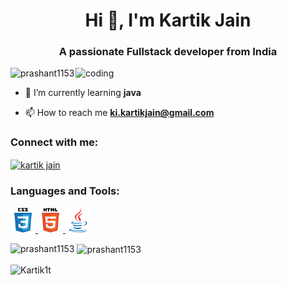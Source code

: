 <h1 align="center">Hi 👋, I'm Kartik Jain</h1>
<h3 align="center">A passionate Fullstack developer from India</h3>
<img align="right" alt ="coding" width ="400" src = "https://www.gifcen.com/wp-content/uploads/2023/09/hacker-gif-2.gif">

<p align="left"> <img src="https://komarev.com/ghpvc/?username=prashant1153&label=Profile%20views&color=0e75b6&style=flat" alt="prashant1153" /> </p>

- 🌱 I’m currently learning **java**

- 📫 How to reach me **ki.kartikjain@gmail.com**

<h3 align="left">Connect with me:</h3>
<p align="left">
<a href="https://instagram.com/kartik_1t_" target="blank"><img align="center" src="https://raw.githubusercontent.com/rahuldkjain/github-profile-readme-generator/master/src/images/icons/Social/instagram.svg" alt="kartik jain" height="30" width="40" /></a>
</p>

<h3 align="left">Languages and Tools:</h3>
<p align="left"> <a href="https://www.w3schools.com/css/" target="_blank" rel="noreferrer"> <img src="https://raw.githubusercontent.com/devicons/devicon/master/icons/css3/css3-original-wordmark.svg" alt="css3" width="40" height="40"/> </a> <a href="https://www.w3.org/html/" target="_blank" rel="noreferrer"> <img src="https://raw.githubusercontent.com/devicons/devicon/master/icons/html5/html5-original-wordmark.svg" alt="html5" width="40" height="40"/> </a> <a href="https://www.java.com" target="_blank" rel="noreferrer"> <img src="https://raw.githubusercontent.com/devicons/devicon/master/icons/java/java-original.svg" alt="java" width="40" height="40"/> </a> </p>

<p><img align="left" src="https://github-readme-stats.vercel.app/api/top-langs?username=prashant1153&show_icons=true&locale=en&layout=compact" alt="prashant1153" /></p>

<p>&nbsp;<img align="center" src="https://github-readme-stats.vercel.app/api?username=prashant1153&show_icons=true&locale=en" alt="prashant1153" /></p>

<p><img align="center" src="https://github-readme-streak-stats.herokuapp.com/?user=Kartik1t&" alt="Kartik1t" /></p>
